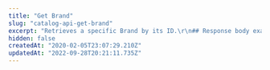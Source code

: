 ```yaml
---
title: "Get Brand"
slug: "catalog-api-get-brand"
excerpt: "Retrieves a specific Brand by its ID.\r\n## Response body example\r\n\r\n```json\r\n{\r\n  \"id\": 7000000,\r\n  \"name\": \"Pedigree\",\r\n  \"isActive\": true,\r\n  \"title\": \"Pedigree\",\r\n  \"metaTagDescription\": \"Pedigree\",\r\n  \"imageUrl\": null\r\n}\r\n```"
hidden: false
createdAt: "2020-02-05T23:07:29.210Z"
updatedAt: "2022-09-28T20:21:11.735Z"
---
```

